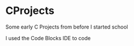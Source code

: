 # CProjects
 Some early C Projects from before I started school


I used the Code Blocks IDE to code 
